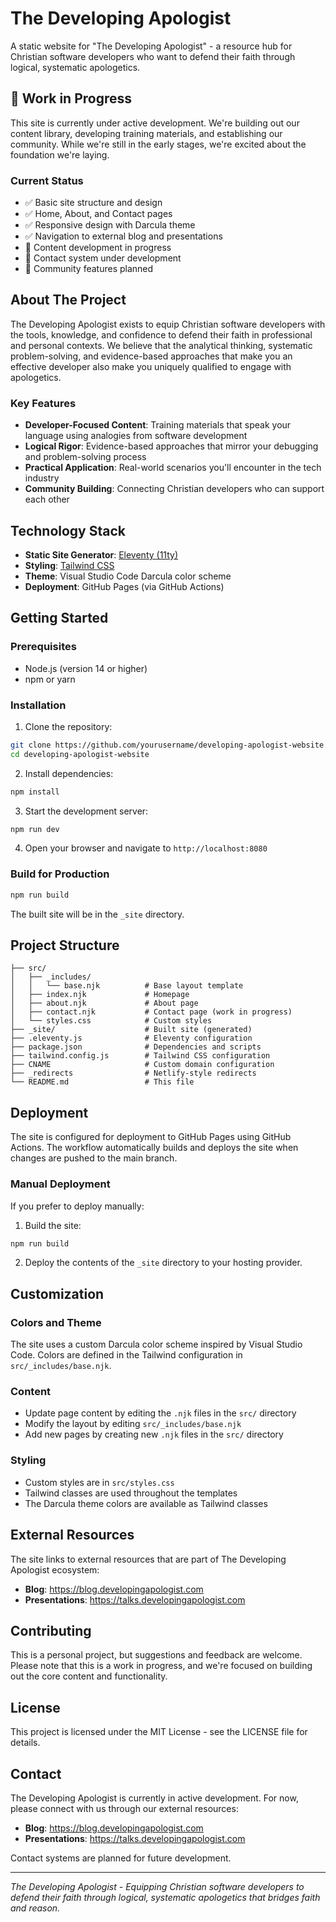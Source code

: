 # The Developing Apologist

A static website for "The Developing Apologist" - a resource hub for Christian software developers who want to defend their faith through logical, systematic apologetics.

## 🚧 Work in Progress

This site is currently under active development. We're building out our content library, developing training materials, and establishing our community. While we're still in the early stages, we're excited about the foundation we're laying.

### Current Status
- ✅ Basic site structure and design
- ✅ Home, About, and Contact pages
- ✅ Responsive design with Darcula theme
- ✅ Navigation to external blog and presentations
- 🚧 Content development in progress
- 🚧 Contact system under development
- 🚧 Community features planned

## About The Project

The Developing Apologist exists to equip Christian software developers with the tools, knowledge, and confidence to defend their faith in professional and personal contexts. We believe that the analytical thinking, systematic problem-solving, and evidence-based approaches that make you an effective developer also make you uniquely qualified to engage with apologetics.

### Key Features
- **Developer-Focused Content**: Training materials that speak your language using analogies from software development
- **Logical Rigor**: Evidence-based approaches that mirror your debugging and problem-solving process
- **Practical Application**: Real-world scenarios you'll encounter in the tech industry
- **Community Building**: Connecting Christian developers who can support each other

## Technology Stack

- **Static Site Generator**: [Eleventy (11ty)](https://www.11ty.dev/)
- **Styling**: [Tailwind CSS](https://tailwindcss.com/)
- **Theme**: Visual Studio Code Darcula color scheme
- **Deployment**: GitHub Pages (via GitHub Actions)

## Getting Started

### Prerequisites
- Node.js (version 14 or higher)
- npm or yarn

### Installation

1. Clone the repository:
```bash
git clone https://github.com/yourusername/developing-apologist-website.git
cd developing-apologist-website
```

2. Install dependencies:
```bash
npm install
```

3. Start the development server:
```bash
npm run dev
```

4. Open your browser and navigate to `http://localhost:8080`

### Build for Production

```bash
npm run build
```

The built site will be in the `_site` directory.

## Project Structure

```
├── src/
│   ├── _includes/
│   │   └── base.njk          # Base layout template
│   ├── index.njk             # Homepage
│   ├── about.njk             # About page
│   ├── contact.njk           # Contact page (work in progress)
│   └── styles.css            # Custom styles
├── _site/                    # Built site (generated)
├── .eleventy.js              # Eleventy configuration
├── package.json              # Dependencies and scripts
├── tailwind.config.js        # Tailwind CSS configuration
├── CNAME                     # Custom domain configuration
├── _redirects                # Netlify-style redirects
└── README.md                 # This file
```

## Deployment

The site is configured for deployment to GitHub Pages using GitHub Actions. The workflow automatically builds and deploys the site when changes are pushed to the main branch.

### Manual Deployment

If you prefer to deploy manually:

1. Build the site:
```bash
npm run build
```

2. Deploy the contents of the `_site` directory to your hosting provider.

## Customization

### Colors and Theme
The site uses a custom Darcula color scheme inspired by Visual Studio Code. Colors are defined in the Tailwind configuration in `src/_includes/base.njk`.

### Content
- Update page content by editing the `.njk` files in the `src/` directory
- Modify the layout by editing `src/_includes/base.njk`
- Add new pages by creating new `.njk` files in the `src/` directory

### Styling
- Custom styles are in `src/styles.css`
- Tailwind classes are used throughout the templates
- The Darcula theme colors are available as Tailwind classes

## External Resources

The site links to external resources that are part of The Developing Apologist ecosystem:

- **Blog**: https://blog.developingapologist.com
- **Presentations**: https://talks.developingapologist.com

## Contributing

This is a personal project, but suggestions and feedback are welcome. Please note that this is a work in progress, and we're focused on building out the core content and functionality.

## License

This project is licensed under the MIT License - see the LICENSE file for details.

## Contact

The Developing Apologist is currently in active development. For now, please connect with us through our external resources:

- **Blog**: https://blog.developingapologist.com
- **Presentations**: https://talks.developingapologist.com

Contact systems are planned for future development.

---

*The Developing Apologist - Equipping Christian software developers to defend their faith through logical, systematic apologetics that bridges faith and reason.* 